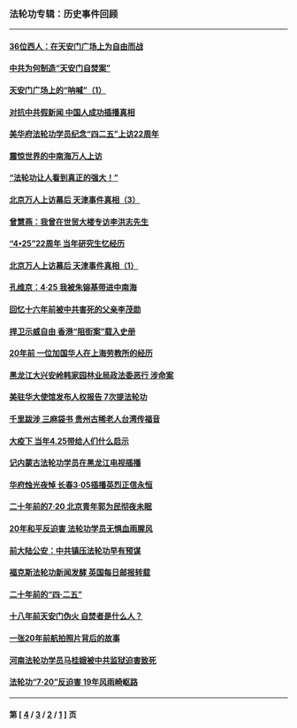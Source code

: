 ### 法轮功专辑：历史事件回顾
---
#### [36位西人：在天安门广场上为自由而战](../../pages/nf5793/n13390029.md?08220430) 
#### [中共为何制造“天安门自焚案”](../../pages/nf5793/n13183270.md?08220430) 
#### [天安门广场上的“呐喊”（1）](../../pages/nf5793/n13105277.md?08220430) 
#### [对抗中共假新闻 中国人成功插播真相](../../pages/nf5793/n12910618.md?08220430) 
#### [美华府法轮功学员纪念“四二五”上访22周年](../../pages/nf5793/n12904445.md?08220430) 
#### [震惊世界的中南海万人上访](../../pages/nf5793/n12903976.md?08220430) 
#### [“法轮功让人看到真正的强大！”](../../pages/nf5793/n12903195.md?08220430) 
#### [北京万人上访幕后 天津事件真相（3）](../../pages/nf5793/n12902807.md?08220430) 
#### [曾慧燕：我曾在世贸大楼专访李洪志先生](../../pages/nf5793/n12898729.md?08220430) 
#### [“4•25”22周年 当年研究生忆经历](../../pages/nf5793/n12894152.md?08220430) 
#### [北京万人上访幕后 天津事件真相（1）](../../pages/nf5793/n12885174.md?08220430) 
#### [孔维京：4·25 我被朱镕基带进中南海](../../pages/nf5793/n12864987.md?08220430) 
#### [回忆十六年前被中共害死的父亲李茂勋](../../pages/nf5793/n12880270.md?08220430) 
#### [捍卫示威自由 香港“阻街案”载入史册](../../pages/nf5793/n12811245.md?08220430) 
#### [20年前 一位加国华人在上海劳教所的经历](../../pages/nf5793/n12707932.md?08220430) 
#### [黑龙江大兴安岭韩家园林业局政法委恶行 涉命案](../../pages/nf5793/n12622815.md?08220430) 
#### [美驻华大使馆发布人权报告 7次提法轮功](../../pages/nf5793/n12520541.md?08220430) 
#### [千里跋涉 三麻袋书 贵州古稀老人台湾传福音](../../pages/nf5793/n12198750.md?08220430) 
#### [大疫下 当年4.25带给人们什么启示](../../pages/nf5793/n12058565.md?08220430) 
#### [记内蒙古法轮功学员在黑龙江电视插播](../../pages/nf5793/n11699194.md?08220430) 
#### [华府烛光夜悼 长春3·05插播英烈正信永恒](../../pages/nf5793/n11397432.md?08220430) 
#### [二十年前的7·20 北京青年郭为民彻夜未眠](../../pages/nf5793/n11354195.md?08220430) 
#### [20年和平反迫害 法轮功学员无惧血雨腥风](../../pages/nf5793/n11348279.md?08220430) 
#### [前大陆公安：中共镇压法轮功早有预谋](../../pages/nf5793/n11352168.md?08220430) 
#### [福克斯法轮功新闻发酵  英国每日邮报转载](../../pages/nf5793/n11285952.md?08220430) 
#### [二十年前的“四·二五”](../../pages/nf5793/n11207639.md?08220430) 
#### [十八年前天安门伪火 自焚者是什么人？](../../pages/nf5793/n10996556.md?08220430) 
#### [一张20年前航拍照片背后的故事](../../pages/nf5793/n10693797.md?08220430) 
#### [河南法轮功学员马桂娥被中共监狱迫害致死](../../pages/nf5793/n10684974.md?08220430) 
#### [法轮功“7‧20”反迫害 19年风雨崎岖路](../../pages/nf5793/n10570834.md?08220430) 

---
#### 第 [ [4](./4.md?08220430) / [3](./3.md?08220430) / [2](./2.md?08220430) / [1](./1.md?08220430) ] 页
